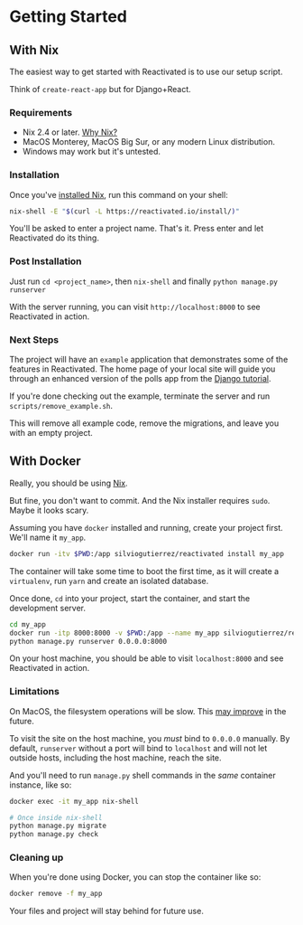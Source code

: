 # Getting Started

## With Nix

The easiest way to get started with Reactivated is to use our setup script.

Think of `create-react-app` but for Django+React.

### Requirements

-   Nix 2.4 or later. [Why Nix?](/documentation/why-nix/)
-   MacOS Monterey, MacOS Big Sur, or any modern Linux distribution.
-   Windows may work but it's untested.

### Installation

Once you've [installed Nix](https://nixos.org/download.html), run this command on your
shell:

```bash
nix-shell -E "$(curl -L https://reactivated.io/install/)"
```

You'll be asked to enter a project name. That's it. Press enter and let Reactivated do
its thing.

### Post Installation

Just run `cd <project_name>`, then `nix-shell` and finally `python manage.py runserver`

With the server running, you can visit `http://localhost:8000` to see Reactivated in
action.

### Next Steps

The project will have an `example` application that demonstrates some of the features in
Reactivated. The home page of your local site will guide you through an enhanced version
of the polls app from the
[Django tutorial](https://docs.djangoproject.com/en/dev/intro/tutorial01/).

If you're done checking out the example, terminate the server and run
`scripts/remove_example.sh`.

This will remove all example code, remove the migrations, and leave you with an empty
project.

## With Docker

Really, you should be using [Nix](/documentation/why-nix/).

But fine, you don't want to commit. And the Nix installer requires `sudo`. Maybe it
looks scary.

Assuming you have `docker` installed and running, create your project first. We'll name
it `my_app`.

```bash
docker run -itv $PWD:/app silviogutierrez/reactivated install my_app
```

The container will take some time to boot the first time, as it will create a
`virtualenv`, run `yarn` and create an isolated database.

Once done, `cd` into your project, start the container, and start the development
server.

```bash
cd my_app
docker run -itp 8000:8000 -v $PWD:/app --name my_app silviogutierrez/reactivated nix-shell
python manage.py runserver 0.0.0.0:8000
```

On your host machine, you should be able to visit `localhost:8000` and see Reactivated
in action.

### Limitations

On MacOS, the filesystem operations will be slow. This
[may improve](https://www.docker.com/blog/speed-boost-achievement-unlocked-on-docker-desktop-4-6-for-mac/)
in the future.

To visit the site on the host machine, you _must_ bind to `0.0.0.0` manually. By
default, `runserver` without a port will bind to `localhost` and will not let outside
hosts, including the host machine, reach the site.

And you'll need to run `manage.py` shell commands in the _same_ container instance, like
so:

```bash
docker exec -it my_app nix-shell

# Once inside nix-shell
python manage.py migrate
python manage.py check
```

### Cleaning up

When you're done using Docker, you can stop the container like so:

```bash
docker remove -f my_app
```

Your files and project will stay behind for future use.
